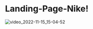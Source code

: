 # Landing-Page-Nike!


![video_2022-11-15_15-04-52](https://user-images.githubusercontent.com/110628541/201994328-0671f504-9443-4648-9137-7fe1f27accb5.gif)
